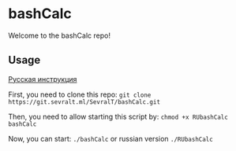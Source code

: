 # bashCalc
Welcome to the bashCalc repo!

## Usage
[Русская инструкция](https://git.sevralt.ml/SevralT/bashCalc/src/branch/master/README.ru.md)

First, you need to clone this repo:
`git clone https://git.sevralt.ml/SevralT/bashCalc.git`

Then, you need to allow starting this script by:
`chmod +x RUbashCalc bashCalc`

Now, you can start:
`./bashCalc` or russian version `./RUbashCalc`